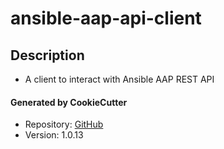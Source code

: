 # ansible-aap-api-client

## Description
* A client to interact with Ansible AAP REST API

#### Generated by CookieCutter
* Repository: [GitHub](https://github.com/btr1975/cookiecutter-python-library)
* Version: 1.0.13
